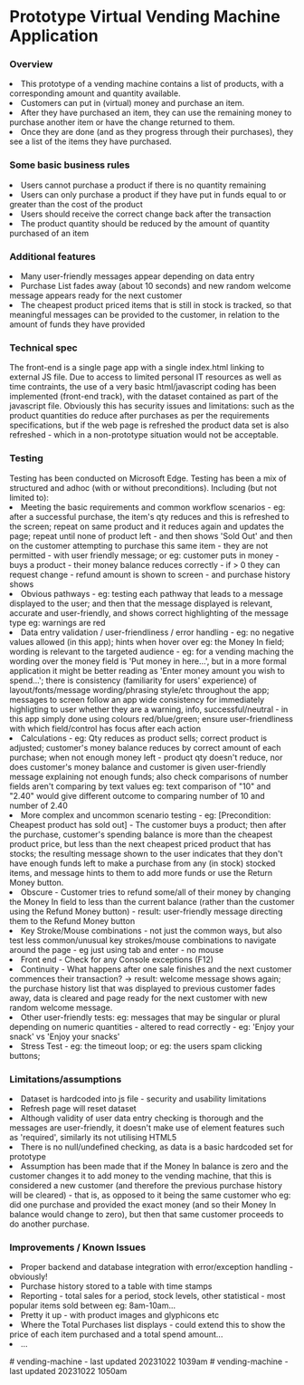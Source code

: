 <h1>Prototype Virtual Vending Machine Application</h1>

<h3>Overview</h3>
<li>This prototype of a vending machine contains a list of products, with a corresponding amount and quantity available.</li>
<li>Customers can put in (virtual) money and purchase an item.</li>  
<li>After they have purchased an item, they can use the remaining money to purchase another item or have the change returned to them.</li>
<li>Once they are done (and as they progress through their purchases), they see a list of the items they have purchased.</li>

<h3>Some basic business rules</h3>
<li>Users cannot purchase a product if there is no quantity remaining</li>
<li>Users can only purchase a product if they have put in funds equal to or greater than the cost of the product</li>
<li>Users should receive the correct change back after the transaction</li>
<li>The product quantity should be reduced by the amount of quantity purchased of an item</li>

<h3>Additional features</h3>
<li>Many user-friendly messages appear depending on data entry</li>
<li>Purchase List fades away (about 10 seconds) and new random welcome message appears ready for the next customer</li>
<li>The cheapest product priced items that is still in stock is tracked, so that meaningful messages can be provided to the customer, in relation to the amount of funds they have provided</li>

<h3>Technical spec</h3> 
The front-end is a single page app with a single index.html linking to external JS file. Due to access to limited personal IT resources as well as time contraints, the use of a very basic html/javascript coding has been implemented (front-end track), with the dataset contained as part of the javascript file. Obviously this has security issues and limitations: such as the product quantities do reduce after purchases as per the requirements specifications, but if the web page is refreshed the product data set is also refreshed - which in a non-prototype situation would not be acceptable.  
    
<h3>Testing</h3>
Testing has been conducted on Microsoft Edge. Testing has been a mix of structured and adhoc (with or without preconditions). Including (but not limited to):
<li>Meeting the basic requirements and common workflow scenarios - eg: after a successful purchase, the item's qty reduces and this is refreshed to the screen; repeat on same product and it reduces again and updates the page; repeat until none of product left - and then shows 'Sold Out' and then on the customer attempting to purchase this same item - they are not permitted - with user friendly message; or eg: customer puts in money - buys a product - their money balance reduces correctly - if > 0 they can request change - refund amount is shown to screen - and purchase history shows</li> 
<li>Obvious pathways - eg: testing each pathway that leads to a message displayed to the user; and then that the message displayed is relevant, accurate and user-friendly, and shows correct highlighting of the message type eg: warnings are red</li>
<li>Data entry validation / user-friendliness / error handling - eg: no negative values allowed (in this app); hints when hover over eg: the Money In field; wording is relevant to the targeted audience - eg: for a vending maching the wording over the money field is 'Put money in here...', but in a more formal application it might be better reading as 'Enter money amount you wish to spend...'; there is consistency (familiarity for users' experience) of layout/fonts/message wording/phrasing style/etc throughout the app; messages to screen follow an app wide consistency for immediately highligting to user whether they are a warning, info, successful/neutral - in this app simply done using colours red/blue/green; ensure user-friendliness with which field/control has focus after each action </li>
<li>Calculations - eg: Qty reduces as product sells; correct product is adjusted; customer's money balance reduces by correct amount of each purchase; when not enough money left - product qty doesn't reduce, nor does customer's money balance and customer is given user-friendly message explaining not enough funds; also check comparisons of number fields aren't comparing by text values eg: text comparison of "10" and "2.40" would give different outcome to comparing number of 10 and number of 2.40 </li> 
<li>More complex and uncommon scenario testing - eg: [Precondition: Cheapest product has sold out] - The customer buys a product; then after the purchase, customer's spending balance is more than the cheapest product price, but less than the next cheapest priced product that has stocks; the resulting message shown to the user indicates that they don't have enough funds left to make a purchase from any (in stock) stocked items, and message hints to them to add more funds or use the Return Money button.</li>
<li>Obscure - Customer tries to refund some/all of their money by changing the Money In field to less than the current balance (rather than the customer using the  Refund Money button) - result: user-friendly message directing them to the Refund Money button</li>
<li> Key Stroke/Mouse combinations - not just the common ways, but also test less common/unusual key strokes/mouse combinations to navigate around the page - eg just using tab and enter - no mouse</li>
<li>Front end - Check for any Console exceptions (F12)</li>
<li>Continuity - What happens after one sale finishes and the next customer commences their transaction? -> result: welcome message shows again; the purchase history list that was displayed to previous customer fades away, data is cleared and page ready for the next customer with new random welcome message.</li>
<li>Other user-friendly tests: eg: messages that may be singular or plural depending on numeric quantities - altered to read correctly - eg:  'Enjoy your snack' vs 'Enjoy your snacks'</li>
<li>Stress Test - eg: the timeout loop; or eg: the users spam clicking buttons; </li>
</ul>

<h3>Limitations/assumptions</h3>
<li>Dataset is hardcoded into js file - security and usability limitations</li>
<li>Refresh page will reset dataset</li>
<li>Although validity of user data entry checking is thorough and the messages are user-friendly, it doesn't make use of element features such as 'required', similarly its not utilising HTML5</li> 
<li>There is no null/undefined checking, as data is a basic hardcoded set for prototype</li>
<li>Assumption has been made that if the Money In balance is zero and the customer changes it to add money to the vending machine, that this is considered a new customer (and therefore the previous purchase history will be cleared) - that is, as opposed to it being the same customer who eg: did one purchase and provided the exact money (and so their Money In balance would change to zero), but then that same customer proceeds to do another purchase. </li>

 <h3>Improvements / Known Issues</h3>
 <li>Proper backend and database integration with error/exception handling - obviously!</li>
 <li>Purchase history stored to a table with time stamps</li>
 <li>Reporting - total sales for a period, stock levels, other statistical - most popular items sold between eg: 8am-10am...</li> 
 <li>Pretty it up - with product images and glyphicons etc</li>
 <li>Where the Total Purchases list displays - could extend this to show the price of each item purchased and a total spend amount...</li>
 <li> ...</li>


#   v e n d i n g - m a c h i n e   -   l a s t   u p d a t e d   2 0 2 3 1 0 2 2   1 0 3 9 a m   
 
 #   v e n d i n g - m a c h i n e   -   l a s t   u p d a t e d   2 0 2 3 1 0 2 2   1 0 5 0 a m    
 